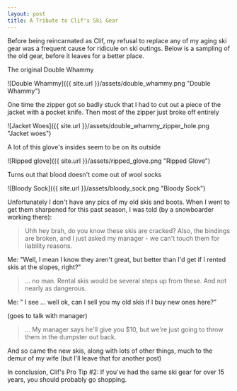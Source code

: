 ```yaml
---
layout: post
title: A Tribute to Clif's Ski Gear
---
```

Before being reincarnated as Clif, my refusal to replace any of my aging ski gear
was a frequent cause for ridicule on ski outings. Below is a sampling
of the old gear, before it leaves for a better place.

The original Double Whammy

![Double Whammy]({{ site.url }}/assets/double_whammy.png "Double Whammy")

One time the zipper got so badly stuck that I had to cut out a piece
of the jacket with a pocket knife. Then most of the zipper just broke off
entirely

![Jacket Woes]({{ site.url }}/assets/double_whammy_zipper_hole.png "Jacket woes")

A lot of this glove's insides seem to be on its outside

![Ripped glove]({{ site.url }}/assets/ripped_glove.png "Ripped Glove")

Turns out that blood doesn't come out of wool socks

![Bloody Sock]({{ site.url }}/assets/bloody_sock.png "Bloody Sock")

Unfortunately I don't have any pics of my old skis and boots. When I went to
get them sharpened for this past season, I was told (by a snowboarder working
there):

> Uhh hey brah, do you know these skis are cracked? Also, the bindings are
broken, and I just asked my manager - we can't touch them for liability reasons.

Me: "Well, I mean I know they aren't great, but better than I'd get if I rented
skis at the slopes, right?"

> ... no man. Rental skis would be several steps up from these. And not nearly
as dangerous.

Me: " I see ... well ok, can I sell you my old skis if I buy new ones here?"

(goes to talk with manager)

>  ... My manager says he'll give you $10, but we're
just going to throw them in the dumpster out back.

And so came the new skis, along with lots of other things, much to the
demur of my wife (but I'll leave that for another post)

In conclusion, Clif's Pro Tip #2: If you've had the same ski gear for over 15
years, you should probably go shopping.

